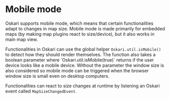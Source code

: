 # Mobile mode

Oskari supports mobile mode, which means that certain functionalities adapt to changes in map size. Mobile mode is made primarily for embedded maps (by making map plugins react to size/device), but it also works in main map view.

Functionalities in Oskari can use the global helper `Oskari.util.isMobile()` to detect how they should render themselves. The function also takes a boolean parameter where `Oskari.util.isMobile(true)´ returns if the user device looks like a mobile device. Without the parameter the window size is also considered so mobile mode can be triggered when the browser window size is small even on desktop computers.

Functionalities can react to size changes at runtime by listening an Oskari event called `MapSizeChangedEvent`.
